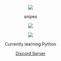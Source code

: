 <p align="center">  
<img src="https://media.discordapp.net/attachments/813341662545313832/813343404507267092/pokemon_pixel.gif">
</p>
<p align="center">
    snipes
<p align="center">  
<img src="https://komarev.com/ghpvc/?username=1&color=grey">
</p>
    <p align="center">
  <img src="https://discord.c99.nl/widget/theme-4/823353204641234985.png"/>
</p>
<p align="center">
Currently learning Python
<p align="center">
    <a href="https://discord.gg/felonys">Discord Server</a>
